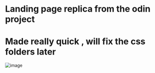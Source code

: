 # Landing page replica from the odin project 
# Made really quick , will fix the css folders later 
![image](https://user-images.githubusercontent.com/39746523/202309850-71c32e9f-968c-4ea8-a3f9-eea3362b759c.png)
